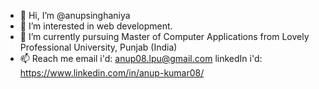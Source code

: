 - 👋 Hi, I’m @anupsinghaniya
- 👀 I’m interested in web development.
- 🌱 I’m currently pursuing Master of Computer Applications from Lovely Professional University, Punjab (India)
- 📫 Reach me email i'd: anup08.lpu@gmail.com
                      linkedIn i'd: https://www.linkedin.com/in/anup-kumar08/

<!---
anupsinghaniya/anupsinghaniya is a ✨ special ✨ repository because its `README.md` (this file) appears on your GitHub profile.
You can click the Preview link to take a look at your changes.
--->
